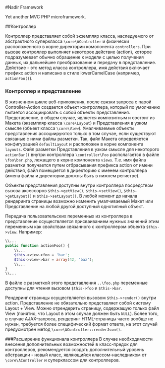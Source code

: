 #Nadir Framework

Yet another MVC PHP microframework.

##Контроллер

Контроллер представляет собой экземпляр класса, наследуемого от абстрактного 
суперкласса `\core\AController` и физически расположенного в корне директории 
комопонента `controllers`. При вызове контроллер выполняет некоторое действие 
(action), которое подразумевает обычно обращение к модели с целью получения данных, 
их дальнейшее преобразование и передачу в представление. Действие - это метод 
класса контроллера, имя действия включает префикс action и написано в стиле 
lowerCamelCase (например, `actionFoo()`).

### Контроллер и представление

В жизненном цикле веб-приложения, после связки запроса с парой Controller-Action
создается объект контроллера, который по умолчанию пытается ассоциировать с собой
объекты представления. Представление, в общем случае, является композитным и 
состоит из Макета (экземпляр класса `\core\Layout`) и Представления в узком смысле 
(объект класса `\core\View`). Умалчиваемые объекты представления ассоциируются 
только в том случае, если существуют связаные с ними файлы разметки. Так, 
файл Макета определяется конфигурацией `defaultLayout` и расположен в корне
компонента `layouts`. Файл разметки Представления в узком смысле для
некоторого `actionBar()` внутри контроллера `\controller\Foo` располагается в
файле  `\foo\bar.php`, лежащего в корне компонента `views`. Т.е. имя файла разметки
получается путем отбрасывания префикса action от имени действия, файл помещается
в директорию с именем контроллера (имена файла и директории должны быть в нижнем
регистре).

Объекты представления доступны внутри контроллера посредством вызова аксессоров 
`$this->getView()`, `$this->setView()`, `$this->getLayout()` и `$this->setLayout()`.
В любой момент до начала рендеринга страницы возможно изменить умалчиваемый Макет 
или Представление на любой другой доступный однотипный объект.

Передача пользовательских переменных из контроллера в представление осуществляется
присваиванием нужных значений этим переменным как свойствам связанного с контроллером
объекта `$this->view`. Например:
````php
\\...
public function actionFoo() {
	\\...
	$this->view->foo = 'bar';
	$this->view->bar = array(42, 'baz');
	\\...
}
\\...
````
В файле с разметкой этого представления `..\foo.php` переменные доступны для
чтения вызовом `$this->foo` и `$this->bar`. 

Рендеринг страницы осуществляется вызовом `$this->render()` внутри action. 
Представление не обязательно представляет собой систему Layout + View. Можно
отрендерить страницу, содержащую только файл View (понятно, что Layout в этом
случае должен быть `NULL`). Более того, в случае AJAX-запроса, рендеринг 
HTML-страницы часто вообще не нужен, требуется более специфический формат ответа,
на этот случай предусмотрен метод `\core\AController::renderJson()`.

###Расширение функционала контроллера
В случае необходимости внесения дополнительных возможностей в класс-предок для
контроллеров, рекомендуется создать дополнительный уровень абстракции - новый
класс, являющийся классом-наследником от `\core\AController` и суперклассом для 
контроллеров.